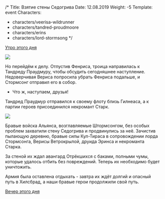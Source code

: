 /*
Title: Взятие стены Седогрива
Date: 12.08.2019
Weight: -5
Template: event
Characters:
- characters/veerisa-wildrunner
- characters/tandred-proudmoore
- characters/erins
- characters/lord-stormsong
*/

[Утро этого дня](/events/graymane-mansion#Утро)

![](https://i.postimg.cc/gcR3z3HK/image.png)

Но перейдём к делу. Отпустив Фенриса, троица направилась к Тандреду Праудмуру, чтобы обсудить сегодняшнее наступление. Недоверчивая Вериса попросила убрать Фенриса подальше, и Стормсонг отправил его в собор.

- Что ж, наступаем, друзья!

Тандред Праудмур отправился к своему флоту близь Гилнеаса, а к партии героев присоединился некромант Старк.

![](https://i.postimg.cc/vHt99Mjg/image.png)

Бравые войска Альянса, возглавляемые Штормсонгом, без особых проблем захватили стену Седогрива и продвинулись за неё. Зачистив пылающую деревню, бравые силы Кул-Тираса в сопровождении лорда Стормсонга, Верисы Ветрокрылой, друида Эринса и некроманта Старка.

За стеной их ждал авангард Отрёкшихся с баками, полными чумы, которые удалось отбить без повреждений. Теперь их необходимо будет уничтожить.

Армия была оставлена отдыхать - завтра их ждёт долгий и опасный путь в Хилсбрад, а наши бравые герои продолжили свой путь.

[Вечер этого дня](/events/graymane-mansion#Вечер)